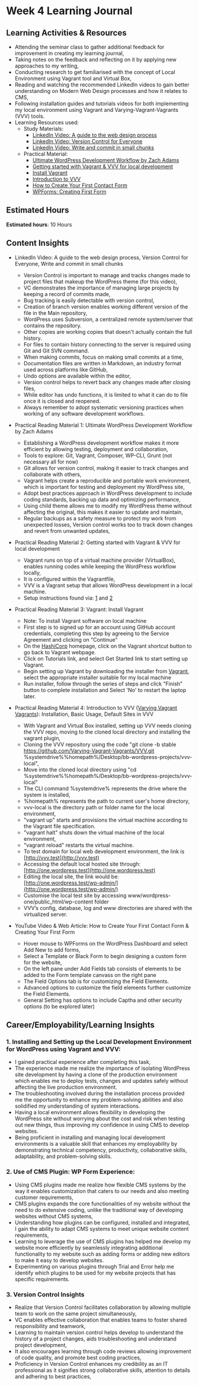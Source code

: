 # Week 4 Learning Journal <br/>

## Learning Activities & Resources
* Attending the seminar class to gather additional feedback for improvement in creating my learning journal,
* Taking notes on the feedback and reflecting on it by applying new approaches to my writing,
* Conducting research to get familiarised with the concept of Local Environment using Vagrant tool and Virtual Box,
* Reading and watching the recommended LinkedIn videos to gain better understanding on Modern Web Design processes and how it relates to CMS,
* Following installation guides and tutorials videos for both implementing my local environment using Vagrant and Varying-Vagrant-Vagrants (VVV) tools.
* Learning Resources used:
  - Study Materials:
      - [LinkedIn Video: A guide to the web design process](https://www.linkedin.com/learning/mapping-the-modern-web-design-process/a-guide-to-the-web-design-process-14881661?autoplay=true&resume=false&u=2223545)
      - [LinkedIn Video: Version Control for Everyone](https://www.linkedin.com/learning/version-control-for-everyone-2/building-a-wordpress-theme?u=2223545)
      - [LinkedIn Video: Write and commit in small chunks](https://www.linkedin.com/learning/version-control-for-everyone-2/write-and-commit-in-small-chunks?resume=false&u=2223545)
  - Practical Material:
      - [Ultimate WordPress Development Workflow by Zach Adams](https://zach-adams.com/2014/09/ultimate-wordpress-development-workflow/)
      - [Getting started with Vagrant & VVV for local development](https://webdevstudios.com/2015/01/14/getting-started-vagrant-vvv-local-development/)
      - [Install Vagrant](https://developer.hashicorp.com/vagrant/tutorials/getting-started/getting-started-install)
      - [Introduction to VVV](https://varyingvagrantvagrants.org/)
      - [How to Create Your First Contact Form](https://www.youtube.com/watch?v=o2nE1P74WxQ)
      - [WPForms: Creating First Form](https://wpforms.com/docs/creating-first-form/) 

## Estimated Hours
**Estimated hours**: 10 Hours

## Content Insights
* LinkedIn Video: A guide to the web design process, Version Control for Everyone, Write and commit in small chunks
   - Version Control is important to manage and tracks changes made to project files that makeup the WordPress theme (for this video),
   - VC demonstrates the importance of managing large projects by keeping a record of commits made,
   - Bug tracking is easily detectable with version control,
   - Creation of branch version enables working different version of the file in the Main repository,
   - WordPress uses Subversion, a centralized remote system/server that contains the repository. 
   - Other copies are working copies that doesn't actually contain the full history. 
   - For files to contain history connecting to the server is required using Git and Git SVN command. 
   - When making commits, focus on making small commits at a time,
   - Documentation files are written in Markdown, an industry format used across platforms like GitHub,
   - Undo options are available within the editor,
   - Version control helps to revert back any changes made after closing files,
   - While editor has undo functions, it is limited to what it can do to file once it is closed and reopened.
   - Always remember to adopt systematic versioning practices when working of any software development workflows.


* Practical Reading Material 1: Ultimate WordPress Development Workflow by Zach Adams
   -  Establishing a WordPress development workflow makes it more efficient by allowing testing, deployment and collaboration,
   - Tools to explore: Git, Vagrant, Composer, WP-CLI, Grunt (not necessary all for now)
   - Git allows for version control, making it easier to track changes and collaborate with others,
   - Vagrant helps create a reproducible and portable work environment, which is important for testing and deployment my WordPress site,
   - Adopt best practices approach in WordPress development to include coding standards, backing up data and optimizing performance,
   - Using child theme allows me to modify my WordPress theme without affecting the original, this makes it easier to update and maintain,
   - Regular backups as a safety measure to protect my work from unexpected losses, Version control works too to track down changes and revert from unwanted updates,


* Practical Reading Material 2: Getting started with Vagrant & VVV for local development
  - Vagrant runs on top of a virtual machine provider (VirtualBox), enables running codes while keeping the WordPress workflow locally,
  - It is configured within the Vagrantfile,
  - VVV is a Vagrant setup that allows WordPress development in a local machine.
  - Setup instructions found via: [1](https://github.com/varying-vagrant-vagrants/vvv) and [2](https://varyingvagrantvagrants.org/docs/en-US/installation/)


* Practical Reading Material 3: Vagrant: Install Vagrant
   - Note: To install Vagrant software on local machine
   - First step is to signed up for an account using GitHub account credentials, completing this step by agreeing to the Service Agreement and clicking on "Continue"
   - On the [HashiCorp](https://developer.hashicorp.com/) homepage, click on the Vagrant shortcut button to go back to Vagrant webpage.
   - Click on Tutorials link, and select Get Started link to start setting up Vagrant.
   - Begin setting up Vagrant by downloading the installer from [Vagrant](https://developer.hashicorp.com/vagrant/install), select the appropriate installer suitable for my local machine
   - Run installer, follow through the series of steps and click "Finish" button to complete installation and Select 'No' to restart the laptop later.


* Practical Reading Material 4: Introduction to VVV ([Varying Vagrant Vagrants](https://varyingvagrantvagrants.org/docs/en-US/adding-a-new-site/)): Installation, Basic Usage, Default Sites in VVV 
   - With Vagrant and Virtual Box installed, setting up VVV needs cloning the VVV repo, moving to the cloned local directory and installing the vagrant plugin,
   - Cloning the VVV repository using the code "git clone -b stable https://github.com/Varying-Vagrant-Vagrants/VVV.git %systemdrive%%homepath%/Desktop/bb-wordpress-projects/vvv-local",
   - Move into the cloned local directory using "cd %systemdrive%%homepath%/Desktop/bb-wordpress-projects/vvv-local"
   - The CLI command %systemdrive% represents the drive where the system is installed,
   - %homepath% represents the path to current user's home directory,
   - vvv-local is the directory path or folder name for the local environment,
   - "vagrant up" starts and provisions the virtual machine according to the Vagrant file specification.
   - "vagrant halt" shuts down the virtual machine of the local environment,
   - "vagrant reload" restarts the virtual machine.
   - To test domain for local web development environment, the link is [http://vvv.test](http://vvv.test)
   - Accessing the default local hosted site through: [http://one.wordpress.test](http://one.wordpress.test)
   - Editing the local site, the link would be: [http://one.wordpress.test/wp-admin/](http://one.wordpress.test/wp-admin/)
   - Customise the local test site by accessing www/wordpress-one/public_html/wp-content folder
   - VVV’s config, database, log and www directories are shared with the virtualized server.


* YouTube Video & Web Article: How to Create Your First Contact Form & Creating Your First Form
   - Hover mouse to WPForms on the WordPress Dashboard and select Add New to add forms,
   - Select a Template or Black Form to begin designing a custom form for the website,
   - On the left pane under Add Fields tab consists of elements to be added to the Form template canvass on the right pane
   - The Field Options tab is for customizing the Field Elements.
   - Advanced options to customize the field elements further customize the Field Elements.
   - General Setting has options to include Captha and other security options (to be explored later)


## Career/Employability/Learning Insights

### 1. Installing and Setting up the Local Development Environment for WordPress using Vagrant and VVV:
  - I gained practical experience after completing this task, 
  - The experience made me realize the importance of isolating WordPress site development by having a clone of the production environment which enables me to deploy tests, changes and updates safely without affecting the live production environment.
  - The troubleshooting involved during the installation process provided me the opportunity to enhance my problem-solving abilities and also solidified my understanding of system interactions. 
  - Having a local environment allows flexibility in developing the WordPress site without worrying about the cost and risk when testing out new things, thus improving my confidence in using CMS to develop websites. 
  - Being proficient in installing and managing local development environments is a valuable skill that enhances my employability by demonstrating technical competency, productivity, collaborative skills, adaptability, and problem-solving skills.


### 2. Use of CMS Plugin: WP Form Experience: <br>
  - Using CMS plugins made me realize how flexible CMS systems by the way it enables customization that caters to our needs and also meeting customer requirements,
  - CMS plugins expands the core functionalities of my website without the need to do extensive coding, unlike the traditional way of developing websites without CMS systems,
  - Understanding how plugins can be configured, installed and integrated, I gain the ability to adapt CMS systems to meet unique website content requirements,
  - Learning to leverage the use of CMS plugins has helped me develop my website more efficiently by seamlessly integrating additional functionality to my website such as adding forms or adding new editors to make it easy to develop websites. 
  - Experimenting on various plugins through Trial and Error help me identify which plugins to be used for my website projects that has specific requirements.


### 3. Version Control Insights <br>
  - Realize that Version Control facilitates collaboration by allowing multiple team to work on the same project simultaneously,
  - VC enables effective collaboration that enables teams to foster shared responsibility and teamwork,
  - Learning to maintain version control helps develop to understand the history of a project changes, aids troubleshooting and understand project development,
  - It also encourages learning through code reviews allowing improvement of code quality, and promote best coding practices,
  - Proficiency in Version Control enhances my credibility as an IT professional as it signifies strong collaborative skills, attention to details and adhering to best practices,